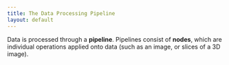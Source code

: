 ```yaml
---
title: The Data Processing Pipeline
layout: default
---
```


Data is processed through a **pipeline**. Pipelines consist of **nodes**, which are individual
operations applied onto data (such as an image, or slices of a 3D image).
